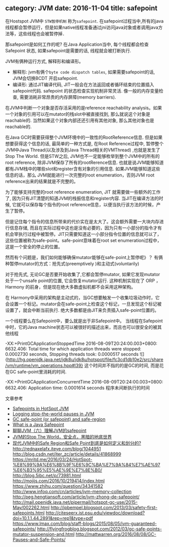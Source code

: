 category: JVM
date: 2016-11-04
title: safepoint
---
在Hostspot JVM中 `STW暂停机制` 称为`safepoint`. 在safepoint过程当中,所有的java线程都会暂停运行，但是如果native线程准备通过jni访问java对象或者调用java方法等，这些线程也会被暂停掉．

那safepoint是如何工作的呢? 在Java Application当中, 每个线程都会检查Safepoint 状态, 如果safepoint是需要的话, 线程就会被打断执行.

JVM有俩种运行方式, 解释形和编译形。
* 解释形:  jvm有俩个`byte code dispatch tables`, 如果需要safepoint的话, JVM会切换BCDT 开启safepoint.
* 编译形: 通过JIT编译代码, JIT一般会在方法返回或者循环结束的位置插入safepoint代码.
safepoint 的状态检查实现机制非常灵活. 像一般的内存变量检查, 需要消耗非常昂贵的内存屏障(memory barriers).


在JVM中判断一个对象是否存活采用的是reference reachability analysis。如果一个对象的引用可以在mutator的栈slot中被直接找到, 那么就说这个对象是reachable的. 当然如果这个对象内部还还引用有其他对象, 那么其他对象也是reachable的.


在Java GC时需要获得整个JVM环境中的一致性的RootReference信息. 但是如果想要获得这个信息的话, 最简单的一种方式是, 在Root Reference过程中, 暂停整个JVM中Java Thread(以及涉及到Java Thread相关的VMThread) ,也就是发生了Stop The World.  但是STW之后, JVM也不一定能够枚举到整个JVM中的所有的root reference, 除非JVM保存了所有的rootRerence信息. 也就是说JVM能够知道都有JVM栈中的哪些slot和register含有对象的引用信息. 如果JVM能够知道这些信息的话，那么 JVM就能进行一次完整的root enumeration，否则JVM root reference出来的结果就是不完整的。

为了能够支持完整的root reference enumeration, JIT 就需要做一些额外的工作了, 因为只有JIT清楚的知道JVM的栈振信息和register内容. 当JIT在编译方法的时候, 它就可以保存每个指令的root reference信息，以便当执行该方法的时候，产生了暂停。

但是记住每个指令的信息所带来的代价实在是太大了。这会额外需要一大块内存进行信息存储, 而且在实际过程中这也是没有必要的，因为只有一小部分的指令才有机会宰执行过程中被暂停。JIT只需要知道这一小部分指令位置的信息就可以了， 这些位置被称为safe-point。safe-point意味着在root set enumeration过程中，这是一个安全的停止的位置。

然而有个问题是，我们如何能够确保mutator能够在safe-point上暂停呢》？
有俩种暂停mutator的方式：抢先式(preemptively )和主动式(voluntarily)

对于抢先式, 无论GC是否要开始收集了,它都会暂停mutator, 如果它发现mutator处于一个unsafe point的位置, 它会恢复mutator运行. 这种机制实现在了 ORP ，Harmony 的前身，但是现在绝大多数虚拟机都不会采用这种架构。

在 Harmony中采用的架构是主动式的，当GC想要触发一个收集垃圾动作时，它会设置一个标记。mutator会在safe-point上检查这个标记，一旦发现这个标记被设置了，就会中断当前执行. 绝大多数都是由JIT来负责插入safe-point位置的。


一个线程要么在Safepoint中，要么就是出于非Safepoint中。 当线程在Safepoint中时，它的Java machine状态可以被很好的描述出来，而且也可以很安全的被其他线程



-XX:+PrintGCApplicationStoppedTime
2016-08-09T20:24:00.003+0800: 6632.406: Total time for which application threads were stopped: 0.0002730 seconds, Stopping threads took: 0.0000517 seconds
![]{http://hg.openjdk.java.net/jdk8u/jdk8u/hotspot/file/fc3cd1db10e2/src/share/vm/runtime/vm_operations.hpp#l39}
这个时间并不指的的是GC的时间, 而是花在GC safe-point里消耗的时间.



-XX:+PrintGCApplicationConcurrentTime
2016-08-09T20:24:00.003+0800: 6632.406: Application time: 0.0001614 seconds
程序未间断执行的时间




文章参考
* [Safepoints in HotSpot JVM](http://blog.ragozin.info/2012/10/safepoints-in-hotspot-jvm.html)
* [Logging stop-the-world pauses in JVM](https://plumbr.eu/blog/performance-blog/logging-stop-the-world-pauses-in-jvm)
* [GC safe-point (or safepoint) and safe-region](http://xiao-feng.blogspot.tw/2008/01/gc-safe-point-and-safe-region.html)
* [What is a Java Safepoint](http://chriskirk.blogspot.jp/2013/09/what-is-java-safepoint.html )
* [聊聊JVM（六）理解JVM的safepoint](http://blog.csdn.net/iter_zc/article/details/41847887)
* [JVM的Stop The World，安全点，黑暗的地底世界](http://calvin1978.blogcn.com/articles/safepoint.html)
* [现代JVM中的Safe Region和Safe Point到底是如何定义和划分的?]( http://www.zhihu.com/question/29268019)
http://rednaxelafx.iteye.com/blog/1044951
http://blog.csdn.net/iter_zc/article/details/41868999
https://mritd.me/2016/03/24/HotSpot-%E8%99%9A%E6%8B%9F%E6%9C%BA%E7%9A%84%E7%AE%97%E6%B3%95%E5%AE%9E%E7%8E%B0/
http://blog.5ibc.net/p/73981.html
http://mojijs.com/2016/10/219414/index.html
https://www.zhihu.com/question/34341582
http://www.infoq.com/cn/articles/jvm-memory-collection
http://peg.hengtiansoft.com/article/jvm-zhong-de-safepoint/
http://mail.openjdk.java.net/pipermail/hotspot-gc-use/2015-May/002262.html
http://jpbempel.blogspot.com/2013/03/safety-first-safepoints.html
http://citeseerx.ist.psu.edu/viewdoc/download?doi=10.1.1.44.2891&rep=rep1&type=pdf
https://www.lmax.com/blog/staff-blogs/2015/08/05/jvm-guaranteed-safepoints/
http://flyingfrogblog.blogspot.com/2012/03/gc-safe-points-mutator-suspension-and.html
http://mattwarren.org/2016/08/08/GC-Pauses-and-Safe-Points/


